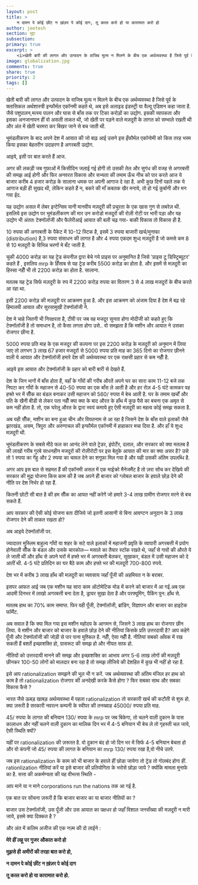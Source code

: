 ```yaml
---
layout: post
title: >
    न दामन पे कोई छींट न ख़ंज़र पे कोई दाग, तू कत्ल करो हो या कारामात करो हो
author: jeetesh
section: मुद्दा
subsection:
primary: true
excerpt: >
    <i>खेती बारी की लागत और उत्पादन के वाजिब मूल्य न मिलने के बीच एक अर्थव्यवस्था है जिसे पूर्व के क्लासिकल अर्थशास्त्री इन्फौर्मल एकॉनमी कहते थे. भूमंडलीकरण के बाद अपने देश में आयात की जो बाढ़ आई उसने इस इँफौर्मल एकॉनोमी को किस तरह भस्म किया इसका बेहतरीन उदाहरण है अगरबती उद्योग.</i>
image: globalization.jpg
comments: true
share: true
priority: 2
tags: []
---
```


खेती बारी की लागत और उत्पादन के वाजिब मूल्य न मिलने के बीच एक अर्थव्यवस्था है जिसे पूर्व के क्लासिकल अर्थशास्त्री इन्फौर्मल एकॉनमी कहते थे, अब इसे अलाइड इंडस्ट्री या वैल्यू एडिशन कहा जाता है. जैसे पशुपालन,मत्स्य पालन और घास से बाँस तक पर टिका करोड़ों का उद्योग. इसकी व्यापकता और इसका अनजानापन हीं वो असली ताकत थी, जो खेती पर पड़ने वाले मज़दूरी के लागत को सम्भाले रखती थी और अंत में खेती चरमरा कर बिखर जाने से बच जाती थी.

भूमंडलीकरण के बाद अपने देश में आयात की जो बाढ़ आई उसने इस इँफौर्मल एकॉनोमी को किस तरह भस्म किया इसका बेहतरीन उदाहरण है अगरबती उद्योग.

आइये, इसी पर बात करते हैं आज.

अगर की लकड़ी जब गुफाओं में किसीदिन जलाई गई होगी तो उसकी तेल और सुगंध की वजह से अगरबत्ती की समझ आई होगी और फिर अनवरत विकास और सभ्यता की तमाम ऊँच नीच को पार करते आज ये बाजार  करीब 4 हजार करोड़ के सालाना धमक पर अपनी आगाज दे रहा है. अभी कुछ दिनों पहले तक ये आगाज बड़ी ही सुखद थी, लेकिन कहते हैं न, बकरे की माँ कबतक खैर मनाये, तो हो गई कुर्बानी और मन गया ईद.

यह उद्योग असल में लेबर इन्टेन्सिव यानी मानवीय मज़दूरी की प्रचुरता के एक खास गुण से लबरेज़ थी. इसलिये इस उद्योग पर भूमंडलीकरण की मार उन करोडो मजदूरों की रोज़ी रोटी पर भारी पड़ा और यह उद्योग भी अंततः टेक्नॉलॉजी और फैलेरीआई आयात की बली चढ़ गया- बाकी विकास तो विकास ही है.

10 रुपया की अगरबत्ती के पैकेट में 10-12 स्टिक है, इसमें 3 रुपया बाजारी खर्च/मुनाफा  (distribution) है,3 रुपया संसाधन की लागत है और 4 रुपया एकदम शुध्द मज़दूरी है जो कमसे कम 8 से 10 मज़दूरी के विभिन्न चरणों मे बँट जाती है.

चुकी 4000 करोड़ का यह ट्रेड कंपनीज़ द्वारा बेचे गये प्राइस पर अनुमानित है जिसे 'प्राइस टू डिस्ट्रिब्यूटर' कहते हैं , इसलिय mrp के हिँसाब से यह ट्रेड करीब 5500 करोड़ का होता है. और इसमें से मज़दूरी का हिस्सा नहीँ भी तो 2200 करोड़ का होता है. सालाना.

मतलब यह ट्रेड सिर्फ मज़दूरी के रुप में 2200 करोड़ रुपया का वितरण 3 से 4 लाख मजदूरों के बीच करते आ रहा था.

इसी 2200 करोड़ की मज़दूरी पर आक्रमण हुआ है. और इस आक्रमण को अंजाम दिया है देश में बढ़ रहे हिमालयी आयात और सुरसामुखी टेक्नॉलॉजी ने.

देश मे चाहे जितनी भी निरक्षरता है, टीवी पर जब वह मजदूर सुनता होगा मोदीजी को कहते हुए कि टेक्नॉलॉजी है तो समाधान है, तो कैसा लगता होगा उसे.. वो समझता है कि  मशीन और आयात ने उसका रोजगार छीना है.

5000 रुपया प्रति माह के एक मजदूर की कल्पना पर इस 2200 करोड़ के मज़दूरी को अनुमान में लिया जाए तो लगभग 3 लाख 67 हजार मजदूरों से 5000 रुपया प्रति माह का 365 दिनो का रोजगार छीनने वाली ये आयात और टेक्नॉलॉजी हमारे देश की अर्थव्यवस्था पर एक राक्षसी प्रहार से कम नहीँ है.

आइये इस आयात और टेक्नॉलॉजी के प्रहार को बारी बारी से देखते हैं.

देश के जिन भागों में बाँस होता हैं, वहाँ के गाँवों की गरीब औरतें अपने घर का सारा काम 11-12 बजे तक निपटा कर गाँवों के महाजन से 40-50 रुपया का एक बाँस ले आती है और हर रोज़ 4-5 घंटे कामकर वह हफ्ते भर में सीँक का बंडल बनाकर उसी महाजन को 560/ रुपया में बेच आती है. घर के तमाम खर्चों और पति के खैनी बीडी से लेकर पता नहीँ क्या क्या के बाद औरत के हाँथ में कुछ पैसे का बचना एक अमृत से कम नहीं  होता है. तो, एक घरेलू औरत के द्वारा स्वयं कमाये हुए ऐसी मज़दूरी का महत्व कोई समझ सकता है.

अब यही सीँक, मशीन का बना हुआ चीन और वियतनाम से आ रहा है जिसने देश के बाँस वाले इलाकों जैसे  झारखंड, असम, त्रिपुरा और अरुणाचल की इन्फौर्मल एकॉनमी में हाहाकार मचा दिया है. और हाँ ये शुध्द मज़दूरी थी.

भूमंडलीकरण के सबसे मीठे फल का आनंद लेने वाले ट्रेडर, इंपोर्टेर, दलाल, और सरकार को क्या मतलब है की लाखों  गरीब गुरबे साधनहीन मजदूरों की रोज़ीरोटी पर इस बेतुके आयात की मार का क्या असर है? उसे तो 1 रुपया का गेंहु और 2 रुपया का चावल देने का शगूफा मिल गया है और यही उसकी अंतिम उपलब्धि है.

अगर आप इस बात से सहमत हैं की एकॉनमी असल में एक माईक्रो मैनेजमैंट है तो ज़रा सोंच कर देखिये की सरकार की मुद्रा योजना किस काम की है जब अपने ही  बाजार को ग्लोबल बाजार के हवाले छोड़ देने की नीति पर देश निर्भर हो रहा हैं.

कितनी छोटी सी बात है की हम सीँक का आयत नहीं करेगें जो हमारे 3-4 लाख ग्रामीण रोजगार मरने से बच सकते हैं.

आप सरकार की ऐसी कोई योजना बता दीजिये जो इतनी आसानी से बिना आवण्टन अनुदान के 3 लाख रोजगार देने की ताकत रखता हो?

अब आइये टेक्नॉलॉजी पर.

ज्यादातर मुस्लिम बाहुल्य गाँवों या शहर के सटे वाले इलाकों में महाजनी प्रवृति के व्यापारी अगरबत्ती में प्रयोग होनेवाली सीँक के बंडल और उसके चारकोल— मसाले का तैयार स्टॉक रखते थे, जहाँ से गावों  की औरते ये ले जाती थीं और हाँथ से अपने घरों में हफ्ते भर में अगरबत्ती बेलकर, सूखाकर, बंडल में उसी महाजन को दे आतीं थी. 4-5 घंटे प्रतिदिन का घर बैठे काम और हफ्ते भर की मज़दूरी 700-800 रुपये.

देश भर में करीब 3 लाख हाँथ की मज़दूरी का व्यवसाय जहाँ पूँजी की अहमियत न के बराबर.

इसपर आफत आई जब एक मशीन यह सारा काम ऑटोमेटिक मोड में करने को बाजार में आ गई.अब एक आदमी दिनभर में लाखो अगरबत्ती बना देता है, ड्रायर सुखा देता है और परफ्यूमिंग, पैकिंग पुन: हाँथ से.

मतलब हाथ  का 70% काम समाप्त. फिर वही पूँजी, टेक्नॉलॉजी, ब्रांडिंग, विज्ञापन और बाजार का हाइटेक फॉर्मेट.

अब सवाल है कि क्या मिल गया इस मशीन महोदय के आगमन से, जिसने 3 लाख हाथ का रोजगार छीन लिया. ये मशीन और बाजार को बाजार के हवाले छोड़ देने की नीतियां किसके प्रति उत्तरदायी है? आप कहेगे पूँजी और टेक्नॉलॉजी की जोड़ी से पार पाना मुश्किल है. नहीँ, ऐसा नहीँ है. नीतियां सबको आँवक में रख सकती हैं बशर्ते इच्छाशक्ति हो, ग्रासरूट की समझ हो और नीयत साफ हो.

नीतियों को उत्तरदायी मानने की समझ और इच्छाशक्ति का आभाव अगर 5-6 लाख लोगों की मज़दूरी छीनकर 100-50 लोगों को मालदार बना रहा है तो समझ लीजिये की देशहित में कुछ भी नहीं हो रहा है.

इसे आप rationalization समझने की भूल भी न करें. जब अर्थव्यवस्था की अंतिम मंजिल हर हाथ को काम है तो rationalization रोजगार की अनदेखी करके कैसे होगा ? फिर सबका साथ और सबका विकास कैसे ?

भारत जैसे ऊबड़ खाबड़ अर्थव्यवस्था में पहला rationalization तो सरकारी खर्च की कटौती से शुरू हो. क्या ज़रूरी है सरकारी नवरत्न कम्पनी के स्वीपर की तनख्वाह 45000/ रुपया प्रति माह.

45/ रुपया के लागत की बनियान 130/ रुपया के mrp पर जब बिकेगा, तो चलने वाली दुकान के पास कालाधन और नहीं चलने वाली दुकान का मालिक दिन भर में 4-5 बनियान भी बेच ले तो गृहस्ती चल जाये, ऐसी स्थिति क्यों?

यहीं पर rationalization की ज़रूरत है. वो दुकान बंद हो जो दिन भर में सिर्फ 4-5 बनियान बेचता हो और वो कंपनी जो 45/ रुपया की लागत के बनियान का mrp 130/ रुपया रखा है,वो नीचे उतरे.

जब इस rationalization के काम को भी  बाजार के हवाले हीं  छोडा जायेगा तो ट्रेड तो गोलबंद होगा हीं.  rationlization नीतियां करें या इसे बाजार की प्रतियोगिता के भरोसे छोड़ा जाये ? क्योंकि मामला मुनाफे का है. सत्ता की अकर्मण्यता की यह वीभत्स स्थिति -

आप माने या न माने corporations run the nations तक आ गई है.

एक बात पर सोंचना ज़रूरी है कि बाजार बाजार का या बाजार नीतियों का ?

बाजार उस टेक्नॉलॉजी, उस पूँजी और उस आयात का पक्षधर हो जहाँ विशाल जनसँख्या की मज़दूरी न मारी जाये, इसमे क्या दिक्कत है ?

और अंत में कलिम अजीज की एक नज़्म की दो लाईने :

**मेरे हीं लहू पर गुजर औकात करो हो**

**मुझसे ही अमीरों की तरहा बात करो हो,**

**न दामन पे कोई छींट न ख़ंज़र पे कोई दाग**

**तू कत्ल करो हो या कारामात करो हो.**
